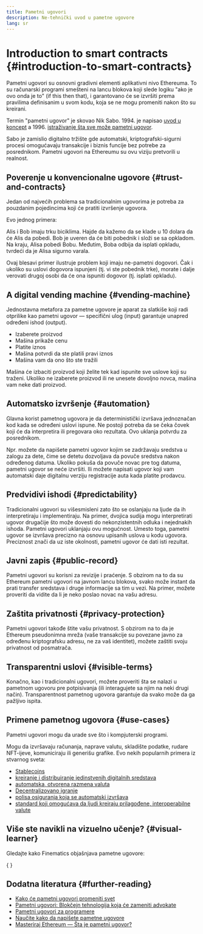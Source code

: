 ```yaml
---
title: Pametni ugovori
description: Ne-tehnički uvod u pametne ugovore
lang: sr
---
```


# Introduction to smart contracts {#introduction-to-smart-contracts}

Pametni ugovori su osnovni gradivni elementi aplikativni nivo Ethereuma. To su računarski programi smešteni na lancu blokova koji slede logiku "ako je ovo onda je to" (if this then that), i garantovano će se izvršiti prema pravilima definisanim u svom kodu, koja se ne mogu promeniti nakon što su kreirani.

Termin "pametni ugovor" je skovao Nik Sabo. 1994. je napisao [uvod u koncept](https://www.fon.hum.uva.nl/rob/Courses/InformationInSpeech/CDROM/Literature/LOTwinterschool2006/szabo.best.vwh.net/smart.contracts.html) a 1996. [istraživanje šta sve može pametni ugovor](https://www.fon.hum.uva.nl/rob/Courses/InformationInSpeech/CDROM/Literature/LOTwinterschool2006/szabo.best.vwh.net/smart_contracts_2.html).

Sabo je zamislio digitalno tržište gde automatski, kriptografski-sigurni procesi omogućavaju transakcije i biznis funcije bez potrebe za posrednikom. Pametni ugovori na Ethereumu su ovu viziju pretvorili u realnost.

## Poverenje u konvencionalne ugovore {#trust-and-contracts}

Jedan od najvećih problema sa tradicionalnim ugovorima je potreba za pouzdanim pojedincima koji će pratiti izvršenje ugovora.

Evo jednog primera:

Alis i Bob imaju trku biciklima. Hajde da kažemo da se klade u 10 dolara da će Alis da pobedi. Bob je uveren da će biti pobednik i složi se sa opkladom. Na kraju, Alisa pobedi Bobu. Međutim, Boba odbija da isplati opkladu, tvrdeći da je Alisa sigurno varala.

Ovaj blesavi primer ilustruje problem koji imaju ne-pametni dogovori. Čak i ukoliko su uslovi dogovora ispunjeni (tj. vi ste pobednik trke), morate i dalje verovati drugoj osobi da će ona ispuniti dogovor (tj. isplati opkladu).

## A digital vending machine {#vending-machine}

Jednostavna metafora za pametne ugovore je aparat za slatkiše koji radi otprilike kao pametni ugovor — specifični ulog (input) garantuje unapred određeni ishod (output).

- Izaberete proizvod
- Mašina prikaže cenu
- Platite iznos
- Mašina potvrdi da ste platili pravi iznos
- Mašina vam da ono što ste tražili

Mašina će izbaciti proizvod koji želite tek kad ispunite sve uslove koji su traženi. Ukoliko ne izaberete proizvod ili ne unesete dovoljno novca, mašina vam neke dati proizvod.

## Automatsko izvršenje {#automation}

Glavna korist pametnog ugovora je da deterministički izvršava jednoznačan kod kada se određeni uslovi ispune. Ne postoji potreba da se čeka čovek koji će da interpretira ili pregovara oko rezultata. Ovo uklanja potvrdu za posrednikom.

Npr. možete da napišete pametni ugovor kojim se zadržavaju sredstva u zalogu za dete, čime se detetu dozvoljava da povuče sredstva nakon određenog datuma. Ukoliko pokuša da povuče novac pre tog datuma, pametni ugovor se neće izvršiti. Ili možete napisati ugovor koji vam automatski daje digitalnu verziju registracije auta kada platite prodavcu.

## Predvidivi ishodi {#predictability}

Tradicionalni ugovori su višesmisleni zato što se oslanjaju na ljude da ih interpretiraju i implementiraju. Na primer, dvojica sudija mogu interpretirati ugovor drugačije što može dovesti do nekonzistentnih odluka i nejednakih ishoda. Pametni ugovori uklanjaju ovu mogućnost. Umesto toga, pametni ugovor se izvršava precizno na osnovu upisanih uslova u kodu ugovora. Preciznost znači da uz iste okolnosti, pametni ugovor će dati isti rezultat.

## Javni zapis {#public-record}

Pametni ugovori su korisni za revizije i praćenje. S obzirom na to da su Ethereum pametni ugovori na javnom lancu blokova, svako može instant da prati transfer sredstava i druge informacije sa tim u vezi. Na primer, možete proveriti da vidite da li je neko poslao novac na vašu adresu.

## Zaštita privatnosti {#privacy-protection}

Pametni ugovori takođe štite vašu privatnost. S obzirom na to da je Ethereum pseudonimna mreža (vaše transakcije su povezane javno za određenu kriptografsku adresu, ne za vaš identitet), možete zaštiti svoju privatnost od posmatrača.

## Transparentni uslovi {#visible-terms}

Konačno, kao i tradicionalni ugovori, možete proveriti šta se nalazi u pametnom ugovoru pre potpisivanja (ili interagujete sa njim na neki drugi način). Transparentnost pametnog ugovora garantuje da svako može da ga pažljivo ispita.

## Primene pametnog ugovora {#use-cases}

Pametni ugovori mogu da urade sve što i kompjuterski programi.

Mogu da izvršavaju računanja, naprave valutu, skladište podatke, rudare NFT-ijeve, komuniciraju ili generišu grafike. Evo nekih popularnih primera iz stvarnog sveta:

- [Stablecoins](/stablecoins/)
- [kreiranje i distribuiranje jedinstvenih digitalnih sredstava](/nft/)
- [automatska, otvorena razmena valuta](/get-eth/#dex)
- [Decentralizovano igranje](/dapps/?category=gaming)
- [polisa osiguranja koja se automatski izvršava](https://etherisc.com/)
- [standard koji omogućava da ljudi kreiraju prilagođene, interoperabilne valute](/developers/docs/standards/tokens/)

## Više ste navikli na vizuelno učenje? {#visual-learner}

Gledajte kako Finematics objašnjava pametne ugovore:

{
<YouTube id="pWGLtjG-F5c" />
}

## Dodatna literatura {#further-reading}

- [Kako će pametni ugovori promeniti svet](https://www.youtube.com/watch?v=pA6CGuXEKtQ)
- [Pametni ugovori: Blokčejn tehnologija koja će zameniti advokate](https://blockgeeks.com/guides/smart-contracts/)
- [Pametni ugovori za programere](/developers/docs/smart-contracts/)
- [Naučite kako da napišete pametne ugovore](/developers/learning-tools/)
- [Masteriraj Ethereum — Šta je pametni ugovor?](https://github.com/ethereumbook/ethereumbook/blob/develop/07smart-contracts-solidity.asciidoc#what-is-a-smart-contract)
